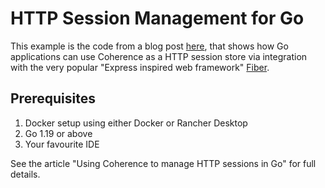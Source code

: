 # HTTP Session Management for Go

This example is the code from a blog post [here](https://medium.com/oracle-coherence), that shows how Go applications can use Coherence as a HTTP session store via 
integration with the very popular "Express inspired web framework" [Fiber](https://github.com/gofiber/fiber).

## Prerequisites 

1. Docker setup using either Docker or Rancher Desktop
2. Go 1.19 or above
3. Your favourite IDE

See the article "Using Coherence to manage HTTP sessions in Go" for full details.


